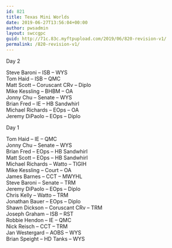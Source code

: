 ```yaml
---
id: 821
title: Texas Mini Worlds
date: 2019-06-27T13:56:04+00:00
author: pwsadmin
layout: swccgpc
guid: http://71c.83c.myftpupload.com/2019/06/820-revision-v1/
permalink: /820-revision-v1/
---
```

Day 2

Steve Baroni – ISB – WYS  
Tom Haid – ISB – QMC  
Matt Scott – Coruscant CRv – Diplo  
Mike Kessling – BHBM – OA  
Jonny Chu – Senate – WYS  
Brian Fred – IE – HB Sandwhirl  
Michael Richards – EOps – OA  
Jeremy DiPaolo – EOps – Diplo

Day 1

Tom Haid – IE – QMC  
Jonny Chu – Senate – WYS  
Brian Fred – EOps – HB Sandwhirl  
Matt Scott – EOps – HB Sandwhirl  
Michael Richards – Watto – TIGIH  
Mike Kessling – Court – OA  
James Barnes – CCT – MWYHL  
Steve Baroni – Senate – TRM  
Jeremy DiPaolo – EOps – Diplo  
Chris Kelly – Watto – TRM  
Jonathan Bauer – EOps – Diplo  
Shawn Dickson – Coruscant CRv – TRM  
Joseph Graham – ISB – RST  
Robbie Hendon – IE – QMC  
Nick Reisch – CCT – TRM  
Jan Westergard – AOBS – WYS  
Brian Speight – HD Tanks – WYS
